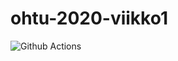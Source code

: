 # ohtu-2020-viikko1

![Github Actions](https://github.com/Jamb000h/ohtu-2020-viikko1/workflows/Java%20CI%20with%20Gradle/badge.svg)
